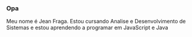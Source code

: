### Opa

Meu nome é Jean Fraga.
Estou cursando Analise e Desenvolvimento de Sistemas e estou aprendendo a programar em JavaScript e Java

